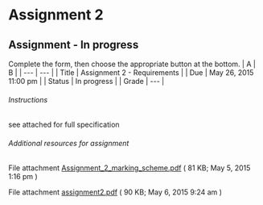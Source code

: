 # Assignment 2

## Assignment - In progress
Complete the form, then choose the appropriate button at the bottom.
| A | B |
| --- | --- |
| Title |	Assignment 2 - Requirements |
| Due |	May 26, 2015 11:00 pm |
| Status | In progress |
| Grade | --- |

###### Instructions
see attached for full specification

###### Additional resources for assignment

File attachment [Assignment_2_marking_scheme.pdf](assets/Assignment_2_marking_scheme.pdf)	( 81 KB; May 5, 2015 1:16 pm )

File attachment [assignment2.pdf](assets/assignment2.pdf)	( 90 KB; May 6, 2015 9:24 am )

